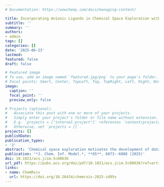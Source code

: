 ```yaml
---
# Documentation: https://wowchemy.com/docs/managing-content/

title: Incorporating Anionic Ligands in Chemical Space Exploration with New Ligand Additivity Relationships
subtitle: ''
summary: ''
authors:
- admin
tags: []
categories: []
date: '2025-06-23'
lastmod: 
featured: false
draft: false

# Featured image
# To use, add an image named `featured.jpg/png` to your page's folder.
# Focal points: Smart, Center, TopLeft, Top, TopRight, Left, Right, BottomLeft, Bottom, BottomRight.
image:
  caption: ''
  focal_point: ''
  preview_only: false

# Projects (optional).
#   Associate this post with one or more of your projects.
#   Simply enter your project's folder or file name without extension.
#   E.g. `projects = ["internal-project"]` references `content/project/deep-learning/index.md`.
#   Otherwise, set `projects = []`.
projects: []
publishDate: 
publication_types:
- '2'
abstract: 'Chemical space exploration motivates the development of data-driven models that bypass explicit computation or experiment. Cost-efficient strategies include the concept of additivity via the many-body expansion that treats a molecule as the sum of its parts. In the context of transition metal chemistry, ligand-wise additivity has been established as a powerful tool to infer the properties of heteroleptic transition metal complexes (TMCs) from homoleptic TMCs to excellent accuracy, including spin-splitting, orbital energies, and reaction energies. Nevertheless, this framework is incompatible with anionic ligands because a stable homoleptic, and thus polyanionic, parent complex cannot be simulated readily. Here, I explore alternative approaches, first identifying the limits of stability of heteroleptic TMCs when successive Cl⁻ anions are added in representative complexes formed with neutral H₂O and CO ligands. I establish that expected linear relationships are preserved, albeit not as strongly as in complexes with neutral ligands. I propose data-efficient interpolation and extrapolation schemes for TMCs that achieve root-mean-square errors as low as 0.15–0.36 eV on HOMO/LUMO levels and gaps or ionization potentials and electron affinities and 4 kcal/mol on adiabatic spin-splitting energies for Fe(II) complexes. I show that this approach generalizes well across TMCs with 14 other 3d, 4d, and 5d metals. Finally, I extend this approach to predict properties of thousands of binary and ternary Fe(II) or Zn(II) complexes involving a single neutral ligand and up to two unique anionic ligands by leveraging a handful of calculations. I show how this interpolated space can be used to infer the limits of stable and valid complexes and to discover complexes with novel properties.'
publication: '*J. Chem. Inf. Model.*, **65**, 6073--6088 (2025)'
doi: 10.1021/acs.jcim.5c00636
url_pdf: https://pubs.acs.org/doi/pdf/10.1021/acs.jcim.5c00636?ref=article_openPDF
links:
- name: ChemRxiv
  url: https://doi.org/10.26434/chemrxiv-2025-zd95v
---
```

